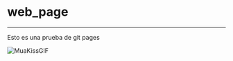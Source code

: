 # web_page
---------------------------------------
Esto es una prueba  de git pages

![MuaKissGIF](https://github.com/user-attachments/assets/800281d5-5357-4ed2-8104-9ae24304920a)

